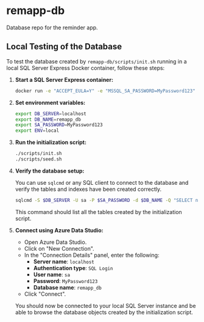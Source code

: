 # remapp-db
Database repo for the reminder app.

## Local Testing of the Database

To test the database created by `remapp-db/scripts/init.sh` running in a local SQL Server Express Docker container, follow these steps:

1. **Start a SQL Server Express container:**

    ```sh
    docker run -e "ACCEPT_EULA=Y" -e "MSSQL_SA_PASSWORD=MyPassword123" -p 1433:1433 --name sql1 --hostname sql1 -d mcr.microsoft.com/mssql/server:2022-latest
    ```

2. **Set environment variables:**

    ```sh
    export DB_SERVER=localhost
    export DB_NAME=remapp_db
    export SA_PASSWORD=MyPassword123
    export ENV=local
    ```

3. **Run the initialization script:**

    ```sh
    ./scripts/init.sh
    ./scripts/seed.sh
    ```

4. **Verify the database setup:**

    You can use `sqlcmd` or any SQL client to connect to the database and verify the tables and indexes have been created correctly.

    ```sh
    sqlcmd -S $DB_SERVER -U sa -P $SA_PASSWORD -d $DB_NAME -Q "SELECT name FROM sys.tables"
    ```

    This command should list all the tables created by the initialization script.

5. **Connect using Azure Data Studio:**

    - Open Azure Data Studio.
    - Click on "New Connection".
    - In the "Connection Details" panel, enter the following:
        - **Server name**: `localhost`
        - **Authentication type**: `SQL Login`
        - **User name**: `sa`
        - **Password**: `MyPassword123`
        - **Database name**: `remapp_db`
    - Click "Connect".

    You should now be connected to your local SQL Server instance and be able to browse the database objects created by the initialization script.